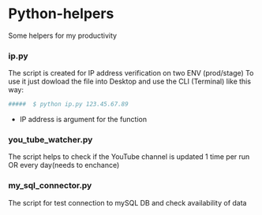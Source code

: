 # Python-helpers
Some helpers for my productivity
### ip.py
The script is created for IP address verification on two ENV (prod/stage)
To use it just dowload the file into Desktop and use the CLI (Terminal) like this way:

```python
#####  $ python ip.py 123.45.67.89
```
  - IP address is argument for the function
 
### you_tube_watcher.py
The script helps to check if the YouTube channel is updated 1 time per run OR every day(needs to enchance)
### my_sql_connector.py
The script for test connection to mySQL DB and check availability of data
